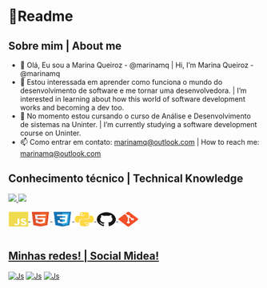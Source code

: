 # 🔗Readme

## Sobre mim | About me

- 👋 Olá, Eu sou a Marina Queiroz - @marinamq | Hi, I’m Marina Queiroz - @marinamq
- 👀 Estou interessada em aprender como funciona o mundo do desenvolvimento de software e me tornar uma desenvolvedora. | I’m interested in learning about how this world of software development works and becoming a dev too. 
- 🌱 No momento estou cursando o curso de Análise e Desenvolvimento de sistemas na Uninter. | I’m currently studying a software development course on Uninter.
- 📫 Como entrar em contato: marinamq@outlook.com | How to reach me: marinamq@outlook.com

## Conhecimento técnico | Technical Knowledge

<div>
   <a href="https://github.com/marinamq">
   <img height="180em" src="https://github-readme-stats-git-masterrstaa-rickstaa.vercel.app/api?username=marinamq&show_icons=true&theme=tokyonight&include_all_commits=true&count_private=true"/>
   <img height="180em" src="https://github-readme-stats.vercel.app/api/top-langs/?username=marinamq&layout=compact&langs_count=6&theme=tokyonight"/>
</div>

<div style="display: inline_block"><br>
  <img align="center" alt="Js" height="30" width="40" src="https://raw.githubusercontent.com/devicons/devicon/master/icons/javascript/javascript-plain.svg">
  <img align="center" alt="HTML" height="30" width="40" src="https://raw.githubusercontent.com/devicons/devicon/master/icons/html5/html5-original.svg">
  <img align="center" alt="CSS" height="30" width="40" src="https://raw.githubusercontent.com/devicons/devicon/master/icons/css3/css3-original.svg">
  <img align="center" alt="PYTHON" height="30" width="40" src="https://github.com/devicons/devicon/blob/master/icons/python/python-plain.svg">
  <img align="center" alt="GITHUB" height="30" width="40" src="https://github.com/devicons/devicon/blob/master/icons/github/github-original.svg">
  <img align="center" alt="GIT" height="30" width="40" src="https://github.com/devicons/devicon/blob/master/icons/git/git-original.svg">
</div>
 
 <br>
 
## Minhas redes! | Social Midea!
 
<div> 
  <a href="https://instagram.com/marinamq" target="_blank"><img align="center" alt="Js" height="30" width="95" src="https://img.shields.io/badge/-Instagram-%23E4405F?style=for-the-badge&logo=instagram&logoColor=white" target="_blank"></a>
  <a href = "mailto:marinamq@outlook.com"><img align="center" alt="Js" height="30" width="95" src="https://img.shields.io/badge/-Email-000?style=for-the-badge&logo=microsoft-outlook&logoColor=007BFF" target="_blank"></a>
  <a href="https://www.linkedin.com/in/marinamqueiroz" target="_blank"><img align="center" alt="Js" height="30" width="95" src="https://img.shields.io/badge/-LinkedIn-%230077B5?style=for-the-badge&logo=linkedin&logoColor=white" target="_blank"></a> 
 </div>
